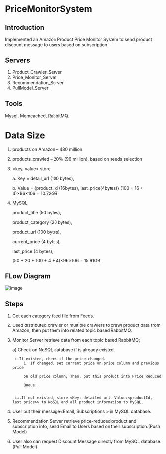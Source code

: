 # PriceMonitorSystem

## Introduction

Implemented an Amazon Product Price Monitor System to send product discount message to users based on subscription.

## Servers
1. Product_Crawler_Server
2. Price_Monitor_Server
3. Recommendation_Server
4. PullModel_Server

## Tools
Mysql, Memcached, RabbitMQ.

# Data Size

1. products on Amazon – 480 million
2. products_crawled – 20% (96 million), based on seeds selection

3. <key, value> store

    a. Key = detail_url (100 bytes), 
    
    b. Value = {product_id (16bytes), last_price(4bytes)} (100 + 16 + 4)×96×106 = 10.72𝐺𝐵

4. MySQL
    
   product_title (50 bytes), 
   
   product_category (20 bytes), 
   
   product_url (100 bytes), 
   
   current_price (4 bytes), 
   
   last_price (4 bytes),
   
   (50 + 20 + 100 + 4 + 4)×96×106 = 15.91GB
   
## FLow Diagram
![image](https://github.com/mrjzhu/PriceMonitorSystem/raw/master/architecute.jpeg)

## Steps

1. Get each category feed file from Feeds.

2. Used distributed crawler or multiple crawlers to crawl product data from Amazon, then put them into related topic based RabbitMQ.

3. Monitor Server retrieve data from each topic based RabbitMQ;

    a) Check on NoSQL database if is already existed.

        i.If existed, check if the price changed.
            1. If changed, set current price on price column and previous price
            
            on old price column; Then, put this product into Price Reduced
            
            Queue.


        ii.If not existed, store <Key: detailed url, Value:<productId, last price>> to NoSQL and all product information to MySQL.

4. User put their message<Email, Subscriptions > in MySQL database.

5. Recommendation Server retrieve price-reduced product and subscription info, send Email to Users based on their subscription.(Push Model)

6. User also can request Discount Message directly from MySQL database. (Pull Model)


